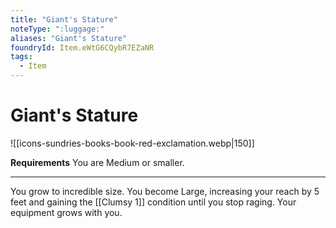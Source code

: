 ```yaml
---
title: "Giant's Stature"
noteType: ":luggage:"
aliases: "Giant's Stature"
foundryId: Item.eWtG6CQybR7EZaNR
tags:
  - Item
---
```


# Giant's Stature
![[icons-sundries-books-book-red-exclamation.webp|150]]

**Requirements** You are Medium or smaller.

* * *

You grow to incredible size. You become Large, increasing your reach by 5 feet and gaining the [[Clumsy 1]] condition until you stop raging. Your equipment grows with you.
